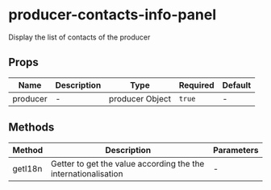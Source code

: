 # producer-contacts-info-panel

Display the list of contacts of the producer

## Props

<!-- @vuese:producer-contacts-info-panel:props:start -->
|Name|Description|Type|Required|Default|
|---|---|---|---|---|
|producer|-|producer Object|`true`|-|

<!-- @vuese:producer-contacts-info-panel:props:end -->


## Methods

<!-- @vuese:producer-contacts-info-panel:methods:start -->
|Method|Description|Parameters|
|---|---|---|
|getI18n|Getter to get the value according the the internationalisation|-|

<!-- @vuese:producer-contacts-info-panel:methods:end -->


